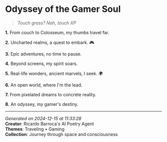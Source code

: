 # Odyssey of the Gamer Soul

> *Touch grass? Nah, touch XP*

**1.** From couch to Colosseum, my thumbs travel far.


**2.** Uncharted realms, a quest to embark. 🎮


**3.** Epic adventures, no time to pause.


**4.** Beyond screens, my spirit soars.


**5.** Real-life wonders, ancient marvels, I seek. 🌍


**6.** An open world, where I'm the lead.


**7.** From pixelated dreams to concrete reality.


**8.** An odyssey, my gamer's destiny.



---

*Generated on 2024-12-15 at 11:33:28*  
**Creator**: Ricardo Barroca's AI Poetry Agent  
**Themes**: Traveling • Gaming  
**Collection**: Journey through space and consciousness